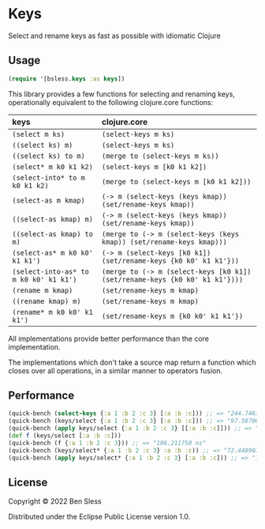 # Keys

Select and rename keys as fast as possible with idiomatic Clojure

## Usage


```clojure
(require '[bsless.keys :as keys])
```

This library provides a few functions for selecting and renaming keys,
operationally equivalent to the following clojure.core functions:

| keys                                   | clojure.core                                                                |
|:---------------------------------------|:----------------------------------------------------------------------------|
| `(select m ks)`                        | `(select-keys m ks)`                                                        |
| `((select ks) m)`                      | `(select-keys m ks)`                                                        |
| `((select ks) to m)`                   | `(merge to (select-keys m ks))`                                             |
| `(select* m k0 k1 k2)`                 | `(select-keys m [k0 k1 k2])`                                                |
| `(select-into* to m k0 k1 k2)`         | `(merge to (select-keys m [k0 k1 k2]))`                                     |
| `(select-as m kmap)`                   | `(-> m (select-keys (keys kmap)) (set/rename-keys kmap))`                   |
| `((select-as kmap) m)`                 | `(-> m (select-keys (keys kmap)) (set/rename-keys kmap))`                   |
| `((select-as kmap) to m)`              | `(merge to (-> m (select-keys (keys kmap)) (set/rename-keys kmap)))`        |
| `(select-as* m k0 k0' k1 k1')`         | `(-> m (select-keys [k0 k1]) (set/rename-keys {k0 k0' k1 k1'}))`            |
| `(select-into-as* to m k0 k0' k1 k1')` | `(merge to (-> m (select-keys [k0 k1]) (set/rename-keys {k0 k0' k1 k1'})))` |
| `(rename m kmap)`                      | `(set/rename-keys m kmap)`                                                  |
| `((rename kmap) m)`                    | `(set/rename-keys m kmap)`                                                  |
| `(rename* m k0 k0' k1 k1')`            | `(set/rename-keys m {k0 k0' k1 k1'})`                                       |


All implementations provide better performance than the core implementation.

The implementations which don't take a source map return a function
which closes over all operations, in a similar manner to operators
fusion.

## Performance

```clojure
(quick-bench (select-keys {:a 1 :b 2 :c 3} [:a :b :c])) ;; => "244.746154 ns"
(quick-bench (keys/select {:a 1 :b 2 :c 3} [:a :b :c])) ;; => "97.587060 ns"
(quick-bench (apply keys/select {:a 1 :b 2 :c 3} [[:a :b :c]])) ;; => "195.571249 ns"
(def f (keys/select [:a :b :c]))
(quick-bench (f {:a 1 :b 2 :c 3})) ;; => "106.211750 ns"
(quick-bench (keys/select* {:a 1 :b 2 :c 3} :a :b :c)) ;; => "72.448903 ns"
(quick-bench (apply keys/select* {:a 1 :b 2 :c 3} [:a :b :c])) ;; => "183.127248 ns"
```

## License

Copyright © 2022 Ben Sless

Distributed under the Eclipse Public License version 1.0.
